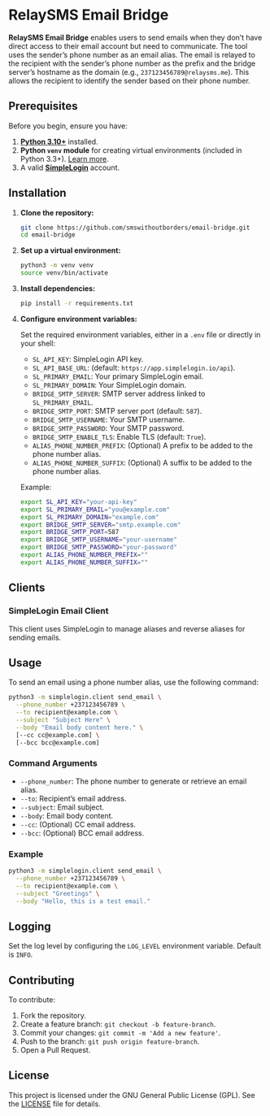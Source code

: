# RelaySMS Email Bridge

**RelaySMS Email Bridge** enables users to send emails when they don’t have direct access to their email account but need to communicate. The tool uses the sender’s phone number as an email alias. The email is relayed to the recipient with the sender’s phone number as the prefix and the bridge server’s hostname as the domain (e.g., `237123456789@relaysms.me`). This allows the recipient to identify the sender based on their phone number.

## Prerequisites

Before you begin, ensure you have:

1. **[Python 3.10+](https://www.python.org/downloads/)** installed.
2. **Python `venv` module** for creating virtual environments (included in Python 3.3+). [Learn more](https://docs.python.org/3/library/venv.html).
3. A valid **[SimpleLogin](https://simplelogin.io/)** account.

## Installation

1. **Clone the repository:**

   ```bash
   git clone https://github.com/smswithoutborders/email-bridge.git
   cd email-bridge
   ```

2. **Set up a virtual environment:**

   ```bash
   python3 -m venv venv
   source venv/bin/activate
   ```

3. **Install dependencies:**

   ```bash
   pip install -r requirements.txt
   ```

4. **Configure environment variables:**

   Set the required environment variables, either in a `.env` file or directly in your shell:

   - `SL_API_KEY`: SimpleLogin API key.
   - `SL_API_BASE_URL`: (default: `https://app.simplelogin.io/api`).
   - `SL_PRIMARY_EMAIL`: Your primary SimpleLogin email.
   - `SL_PRIMARY_DOMAIN`: Your SimpleLogin domain.
   - `BRIDGE_SMTP_SERVER`: SMTP server address linked to `SL_PRIMARY_EMAIL`.
   - `BRIDGE_SMTP_PORT`: SMTP server port (default: `587`).
   - `BRIDGE_SMTP_USERNAME`: Your SMTP username.
   - `BRIDGE_SMTP_PASSWORD`: Your SMTP password.
   - `BRIDGE_SMTP_ENABLE_TLS`: Enable TLS (default: `True`).
   - `ALIAS_PHONE_NUMBER_PREFIX`: (Optional) A prefix to be added to the phone number alias.
   - `ALIAS_PHONE_NUMBER_SUFFIX`: (Optional) A suffix to be added to the phone number alias.

   Example:

   ```bash
   export SL_API_KEY="your-api-key"
   export SL_PRIMARY_EMAIL="you@example.com"
   export SL_PRIMARY_DOMAIN="example.com"
   export BRIDGE_SMTP_SERVER="smtp.example.com"
   export BRIDGE_SMTP_PORT=587
   export BRIDGE_SMTP_USERNAME="your-username"
   export BRIDGE_SMTP_PASSWORD="your-password"
   export ALIAS_PHONE_NUMBER_PREFIX=""
   export ALIAS_PHONE_NUMBER_SUFFIX=""
   ```

## Clients

### SimpleLogin Email Client

This client uses SimpleLogin to manage aliases and reverse aliases for sending emails.

## Usage

To send an email using a phone number alias, use the following command:

```bash
python3 -m simplelogin.client send_email \
  --phone_number +237123456789 \
  --to recipient@example.com \
  --subject "Subject Here" \
  --body "Email body content here." \
  [--cc cc@example.com] \
  [--bcc bcc@example.com]
```

### Command Arguments

- `--phone_number`: The phone number to generate or retrieve an email alias.
- `--to`: Recipient’s email address.
- `--subject`: Email subject.
- `--body`: Email body content.
- `--cc`: (Optional) CC email address.
- `--bcc`: (Optional) BCC email address.

### Example

```bash
python3 -m simplelogin.client send_email \
  --phone_number +237123456789 \
  --to recipient@example.com \
  --subject "Greetings" \
  --body "Hello, this is a test email."
```

## Logging

Set the log level by configuring the `LOG_LEVEL` environment variable. Default is `INFO`.

## Contributing

To contribute:

1. Fork the repository.
2. Create a feature branch: `git checkout -b feature-branch`.
3. Commit your changes: `git commit -m 'Add a new feature'`.
4. Push to the branch: `git push origin feature-branch`.
5. Open a Pull Request.

## License

This project is licensed under the GNU General Public License (GPL). See the [LICENSE](LICENSE) file for details.
